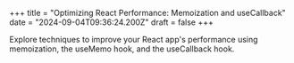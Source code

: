 +++
title = "Optimizing React Performance: Memoization and useCallback"
date = "2024-09-04T09:36:24.200Z"
draft = false
+++

Explore techniques to improve your React app's performance using memoization, the useMemo hook, and the useCallback hook.
        